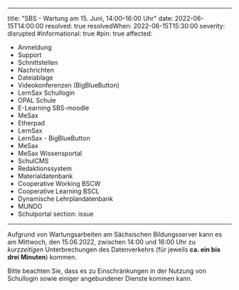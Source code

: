 
---
title: "SBS - Wartung am 15. Juni, 14:00–16:00 Uhr"
date: 2022-06-15T14:00:00
resolved: true
resolvedWhen: 2022-06-15T15:30:00
severity: disrupted
#informational: true
#pin: true 
affected:
- Anmeldung
- Support
- Schnittstellen
- Nachrichten
- Dateiablage
- Videokonferenzen (BigBlueButton)
- LernSax Schullogin
- OPAL Schule
- E-Learning SBS-moodle
- MeSax
- Etherpad
- LernSax
- LernSax - BigBlueButton
- MeSax
- MeSax Wissensportal
- SchulCMS
- Redaktionssystem
- Materialdatenbank
- Cooperative Working BSCW
- Cooperative Learning BSCL
- Dynamische Lehrplandatenbank
- MUNDO
- Schulportal
section: issue
---

Aufgrund von Wartungsarbeiten am Sächsischen Bildungsserver kann es am Mittwoch, den 15.06.2022, zwischen 14:00 und 16:00 Uhr zu *kurzzeitigen* Unterbrechungen des Datenverkehrs (für jeweils **ca. ein bis drei Minuten**) kommen.

Bitte beachten Sie, dass es zu Einschränkungen in der Nutzung von Schullogin sowie einiger angebundener Dienste kommen kann.

